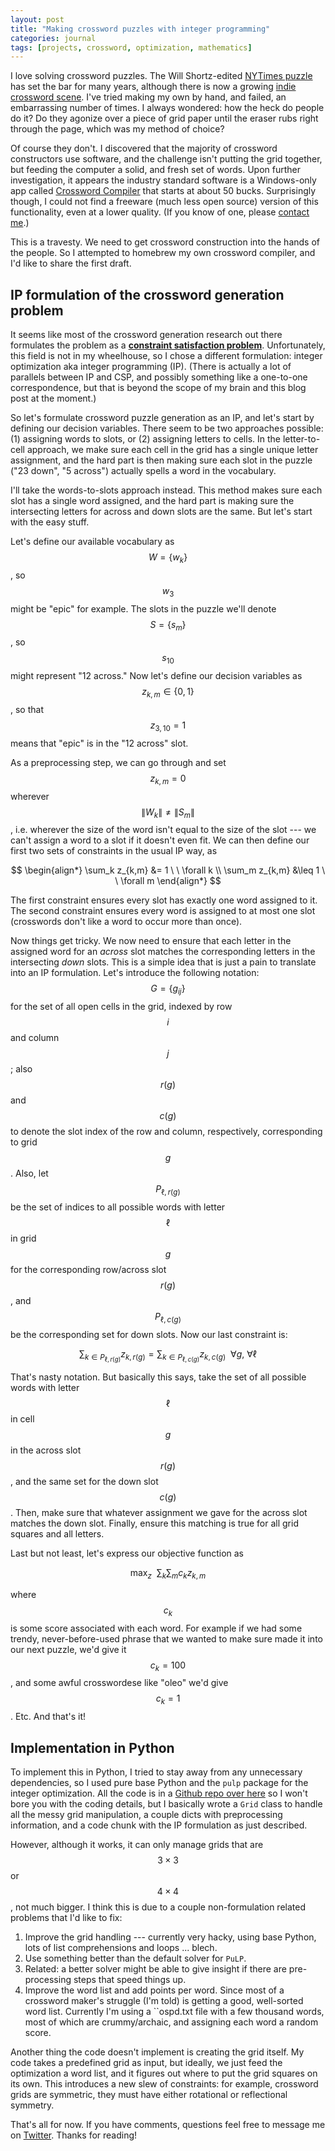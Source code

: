 ```yaml
---
layout: post
title: "Making crossword puzzles with integer programming"
categories: journal
tags: [projects, crossword, optimization, mathematics]
---
```


I love solving crossword puzzles.  The Will Shortz-edited [NYTimes puzzle](http://nytimes.com/crosswords) has set the bar for many years, although there is now a growing [indie crossword scene](https://fivethirtyeight.com/features/indie-crossword-puzzlers-are-shaking-up-a-very-square-world/).  I've tried making my own by hand, and failed, an embarrassing number of times.  I always wondered: how the heck do people do it?  Do they agonize over a piece of grid paper until the eraser rubs right through the page, which was my method of choice?

Of course they don't.  I discovered that the majority of crossword constructors use software, and the challenge isn't putting the grid together, but feeding the computer a solid, and fresh set of words.  Upon further investigation, it appears the industry standard software is a Windows-only app called [Crossword Compiler](http://www.crossword-compiler.com) that starts at about 50 bucks.  Surprisingly though, I could not find a freeware (much less open source) version of this functionality, even at a lower quality.  (If you know of one, please [contact me](http://twitter.com/thestevemo).)

This is a travesty.  We need to get crossword construction into the hands of the people.  So I attempted to homebrew my own crossword compiler, and I'd like to share the first draft.


## IP formulation of the crossword generation problem 

It seems like most of the crossword generation research out there formulates the problem as a **[constraint satisfaction problem](http://aima.cs.berkeley.edu/2nd-ed/newchap05.pdf)**.  Unfortunately, this field is not in my wheelhouse, so I chose a different formulation: integer optimization aka integer programming (IP).  (There is actually a lot of parallels between IP and CSP, and possibly something like a one-to-one correspondence, but that is beyond the scope of my brain and this blog post at the moment.)

So let's formulate crossword puzzle generation as an IP, and let's start by defining our decision variables.  There seem to be two approaches possible: (1) assigning words to slots, or (2) assigning letters to cells.  In the letter-to-cell approach, we make sure each cell in the grid has a single unique letter assignment, and the hard part is then making sure each slot in the puzzle ("23 down", "5 across") actually spells a word in the vocabulary.

I'll take the words-to-slots approach instead.  This method makes sure each slot has a single word assigned, and the hard part is making sure the intersecting letters for across and down slots are the same.  But let's start with the easy stuff.

Let's define our available vocabulary as $$W=\{w_k\}$$, so $$w_3$$ might be "epic" for example. The slots in the puzzle we'll denote $$S=\{s_m\}$$, so $$s_{10}$$ might represent "12 across."  Now let's define our decision variables as $$z_{k,m}\in\{0,1\}$$, so that $$z_{3,10}=1$$ means that "epic" is in the "12 across" slot.

As a preprocessing step, we can go through and set $$z_{k,m}=0$$ wherever $$\|W_k\| \neq \|S_m\|$$, i.e. wherever the size of the word isn't equal to the size of the slot --- we can't assign a word to a slot if it doesn't even fit.  We can then define our first two sets of constraints in the usual IP way, as

$$
\begin{align*}
\sum_k z_{k,m} &= 1 \ \ \forall k \\
\sum_m z_{k,m} &\leq 1 \ \ \forall m
\end{align*}
$$

The first constraint ensures every slot has exactly one word assigned to it.  The second constraint ensures every word is assigned to at most one slot (crosswords don't like a word to occur more than once).

Now things get tricky.  We now need to ensure that each letter in the assigned word for an *across* slot matches the corresponding letters in the intersecting *down* slots.  This is a simple idea that is just a pain to translate into an IP formulation.  Let's introduce the following notation: $$G=\{g_{ij}\}$$ for the set of all open cells in the grid, indexed by row $$i$$ and column $$j$$; also $$r(g)$$ and $$c(g)$$ to denote the slot index of the row and column, respectively, corresponding to grid $$g$$.  Also, let $$P_{\ell, r(g)}$$ be the set of indices to all possible words with letter $$\ell$$ in grid $$g$$ for the corresponding row/across slot $$r(g)$$, and $$P_{\ell, c(g)}$$ be the corresponding set for down slots.   Now our last constraint is:

$$
\sum_{k\in P_{\ell, r(g)}} z_{k, r(g)} = \sum_{k \in P_{\ell, c(g)}} z_{k,c(g)} \ \ \forall g, \ \forall \ell
$$

That's nasty notation.  But basically this says, take the set of all possible words with letter $$\ell$$ in cell $$g$$ in the across slot $$r(g)$$, and the same set for the down slot $$c(g)$$.  Then, make sure that whatever assignment we gave for the across slot matches the down slot.  Finally, ensure this matching is true for all grid squares and all letters.

Last but not least, let's express our objective function as

$$
\text{max}_z \ \ \sum_k \sum_m c_k z_{k,m}
$$

where $$c_k$$ is some score associated with each word.  For example if we had some trendy, never-before-used phrase that we wanted to make sure made it into our next puzzle, we'd give it $$c_k = 100$$, and some awful crosswordese like "oleo" we'd give $$c_k = 1$$.  Etc.  And that's it!


## Implementation in Python

To implement this in Python, I tried to stay away from any unnecessary dependencies, so I used pure base Python and the `pulp` package for the integer optimization.  All the code is in a [Github repo over here](http://github.com/stmorse/ip-crossword) so I won't bore you with the coding details, but I basically wrote a `Grid` class to handle all the messy grid manipulation, a couple dicts with preprocessing information, and a code chunk with the IP formulation as just described.

However, although it works, it can only manage grids that are $$3\times 3$$ or $$4\times 4$$, not much bigger.  I think this is due to a couple non-formulation related problems that I'd like to fix:

1. Improve the grid handling --- currently very hacky, using base Python, lots of list comprehensions and loops ... blech.
2. Use something better than the default solver for `PuLP`.
3. Related: a better solver might be able to give insight if there are pre-processing steps that speed things up.
4. Improve the word list and add points per word. Since most of a crossword maker's struggle (I'm told) is getting a good, well-sorted word list. Currently I'm using a ``ospd.txt file with a few thousand words, most of which are crummy/archaic, and assigning each word a random score.

Another thing the code doesn't implement is creating the grid itself.  My code takes a predefined grid as input, but ideally, we just feed the optimization a word list, and it figures out where to put the grid squares on its own.  This introduces a new slew of constraints: for example, crossword grids are symmetric, they must have either rotational or reflectional symmetry.

That's all for now.  If you have comments, questions feel free to message me on [Twitter](http://twitter.com/thestevemo).  Thanks for reading!



